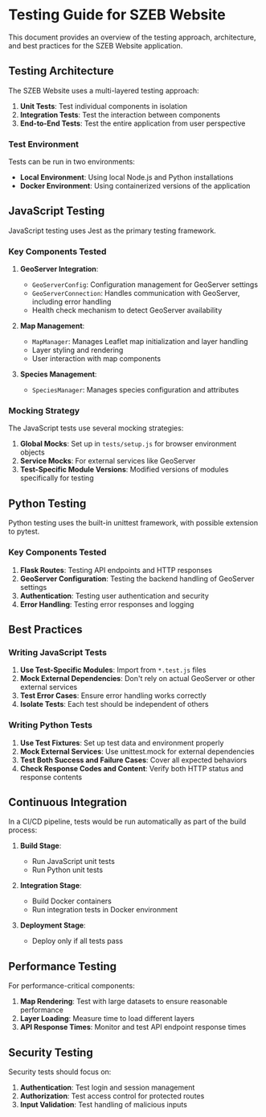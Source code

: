 # Testing Guide for SZEB Website

This document provides an overview of the testing approach, architecture, and best practices for the SZEB Website application.

## Testing Architecture

The SZEB Website uses a multi-layered testing approach:

1. **Unit Tests**: Test individual components in isolation
2. **Integration Tests**: Test the interaction between components
3. **End-to-End Tests**: Test the entire application from user perspective

### Test Environment

Tests can be run in two environments:

- **Local Environment**: Using local Node.js and Python installations
- **Docker Environment**: Using containerized versions of the application

## JavaScript Testing

JavaScript testing uses Jest as the primary testing framework.

### Key Components Tested

1. **GeoServer Integration**:
   - `GeoServerConfig`: Configuration management for GeoServer settings
   - `GeoServerConnection`: Handles communication with GeoServer, including error handling
   - Health check mechanism to detect GeoServer availability

2. **Map Management**:
   - `MapManager`: Manages Leaflet map initialization and layer handling
   - Layer styling and rendering
   - User interaction with map components

3. **Species Management**:
   - `SpeciesManager`: Manages species configuration and attributes

### Mocking Strategy

The JavaScript tests use several mocking strategies:

1. **Global Mocks**: Set up in `tests/setup.js` for browser environment objects
2. **Service Mocks**: For external services like GeoServer
3. **Test-Specific Module Versions**: Modified versions of modules specifically for testing

## Python Testing

Python testing uses the built-in unittest framework, with possible extension to pytest.

### Key Components Tested

1. **Flask Routes**: Testing API endpoints and HTTP responses
2. **GeoServer Configuration**: Testing the backend handling of GeoServer settings
3. **Authentication**: Testing user authentication and security
4. **Error Handling**: Testing error responses and logging

## Best Practices

### Writing JavaScript Tests

1. **Use Test-Specific Modules**: Import from `*.test.js` files
2. **Mock External Dependencies**: Don't rely on actual GeoServer or other external services
3. **Test Error Cases**: Ensure error handling works correctly
4. **Isolate Tests**: Each test should be independent of others

### Writing Python Tests

1. **Use Test Fixtures**: Set up test data and environment properly
2. **Mock External Services**: Use unittest.mock for external dependencies
3. **Test Both Success and Failure Cases**: Cover all expected behaviors
4. **Check Response Codes and Content**: Verify both HTTP status and response contents

## Continuous Integration

In a CI/CD pipeline, tests would be run automatically as part of the build process:

1. **Build Stage**: 
   - Run JavaScript unit tests
   - Run Python unit tests

2. **Integration Stage**:
   - Build Docker containers
   - Run integration tests in Docker environment

3. **Deployment Stage**:
   - Deploy only if all tests pass

## Performance Testing

For performance-critical components:

1. **Map Rendering**: Test with large datasets to ensure reasonable performance
2. **Layer Loading**: Measure time to load different layers
3. **API Response Times**: Monitor and test API endpoint response times

## Security Testing

Security tests should focus on:

1. **Authentication**: Test login and session management
2. **Authorization**: Test access control for protected routes
3. **Input Validation**: Test handling of malicious inputs
